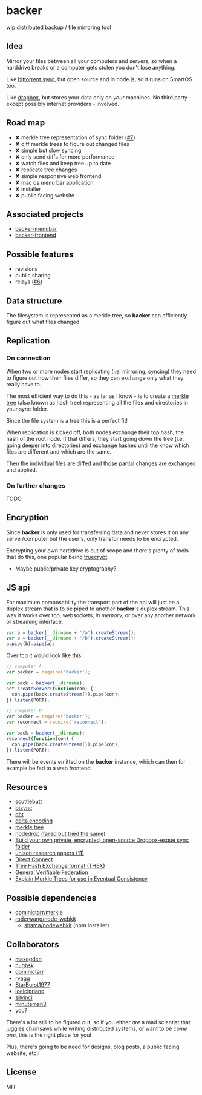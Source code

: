 # backer

wip distributed backup / file mirroring tool

## Idea

Mirror your files between all your computers and servers, so when a harddrive breaks or a computer gets stolen
you don't lose anything.

Like [bittorrent sync](http://labs.bittorrent.com/experiments/sync.html), but open source and in node.js,
so it runs on SmartOS too.

Like [dropbox](https://www.dropbox.com/), but stores your data only on _your_ machines.
No third party - except possibly internet providers - involved.

## Road map

* ✘ merkle tree representation of sync folder ([#7](https://github.com/juliangruber/backer/issues/7))
* ✘ diff merkle trees to figure out changed files
* ✘ simple but slow syncing
* ✘ only send diffs for more performance
* ✘ watch files and keep tree up to date
* ✘ replicate tree changes
* ✘ simple responsive web frontend
* ✘ mac os menu bar application
* ✘ installer
* ✘ public facing website

## Associated projects

* [backer-menubar](https://github.com/No9/backer-menubar)
* [backer-frontend](https://github.com/juliangruber/backer-frontend)

## Possible features

* revisions
* public sharing
* relays ([#6](https://github.com/juliangruber/backer/issues/6))

## Data structure

The filesystem is represented as a merkle tree, so **backer** can efficiently figure out what files changed.

## Replication

### On connection

When two or more nodes start replicating (i.e. mirroring, syncing) they need to figure out how
their files differ, so they can exchange only what they really have to.

The most efficient way to do this - as far as I know - is to create a [merkle
tree](http://en.wikipedia.org/wiki/Merkle_tree) (also known as hash tree) representing all
the files and directories in your sync folder.

Since the file system is a tree this is a perfect fit!

When replication is kicked off, both nodes exchange their top hash, the hash of the root node.
If that differs, they start going down the tree (i.e. going deeper into directories) and exchange
hashes until the know which files are different and which are the same.

Then the individual files are diffed and those partial changes are exchanged and applied.

### On further changes

TODO

## Encryption

Since **backer** is only used for transferring data and never stores it on any server/computer but the user's,
only transfor needs to be encrypted.

Encrypting your own harddrive is out of scope and there's plenty of tools that do this,
one popular being [truecrypt](http://www.truecrypt.org/).

* Maybe public/private key cryptography?

## JS api

For maximum composability the transport part of the api will just be a duplex
stream that is to be piped to another **backer**'s duplex stream. This way it
works over tcp, websockets, *in memory*, or over any another network or
streaming interface.

```js
var a = backer(__dirname + '/a').createStream();
var b = backer(__dirname + '/b').createStream();
a.pipe(b).pipe(a);
```

Over tcp it would look like this:

```js
// computer A
var backer = require('backer');

var back = backer(__dirname);
net.createServer(function(con) {
  con.pipe(back.createStream()).pipe(con);
}).listen(PORT);

// computer B
var backer = require('backer');
var reconnect = require('reconnect');

var back = backer(__dirname);
reconnect(function(con) {
  con.pipe(back.createStream()).pipe(con);
}).listen(PORT);
```

There will be events emitted on the **backer** instance, which can then for
example be fed to a web frontend.

## Resources

* [scuttlebutt](http://www.cs.cornell.edu/home/rvr/papers/flowgossip.pdf)
* [btsync](http://labs.bittorrent.com/experiments/sync/technology.html)
* [dht](http://engineering.bittorrent.com/2013/01/22/bittorrent-tech-talks-dht/)
* [delta encoding](http://en.wikipedia.org/wiki/Delta_encoding)
* [merkle tree](http://en.wikipedia.org/wiki/Merkle_tree)
* [nodedrop (failed but tried the same)](https://github.com/dominictarr/nodedrop)
* [Build your own private, encrypted, open-source Dropbox-esque sync folder](https://gist.github.com/Tho85/6045429)
* [unison research papers (11)](http://www.cis.upenn.edu/~bcpierce/papers/index.shtml#File%20Synchronization)
* [Direct Connect](http://en.wikipedia.org/wiki/Direct_Connect_(file_sharing))
* [Tree Hash EXchange format (THEX)](http://web.archive.org/web/20080316033726/http://www.open-content.net/specs/draft-jchapweske-thex-02.html)
* [General Verifiable Federation](http://www.waveprotocol.org/whitepapers/wave-protocol-verification)
* [Explain Merkle Trees for use in Eventual Consistency](http://stackoverflow.com/a/5489731)

## Possible dependencies

* [dominictarr/merkle](https://github.com/dominictarr/merkle)
* [roderwang/node-webkit](https://github.com/rogerwang/node-webkit/wiki/Tray)
  * [shama/nodewebkit](https://github.com/shama/nodewebkit) (npm installer)

## Collaborators

* [maxogden](https://github.com/maxogden)
* [hughsk](https://github.com/hughsk)
* [dominictarr](https://github.com/dominictarr)
* [rvagg](https://github.com/rvagg)
* [StarBurst1977](https://github.com/StarBurst1977)
* [joelcipriano](https://github.com/joelcipriano)
* [silvinci](https://github.com/silvinci)
* [minuteman3](https://github.com/minuteman3)
* you?

There's a lot still to be figured out, so if you either _are_ a mad scientist that juggles chainsaws while writing
distributed systems, or want to be _come one_, this is the right place for you!

Plus, there's going to be need for designs, blog posts, a public facing website, etc.!

## License

MIT
